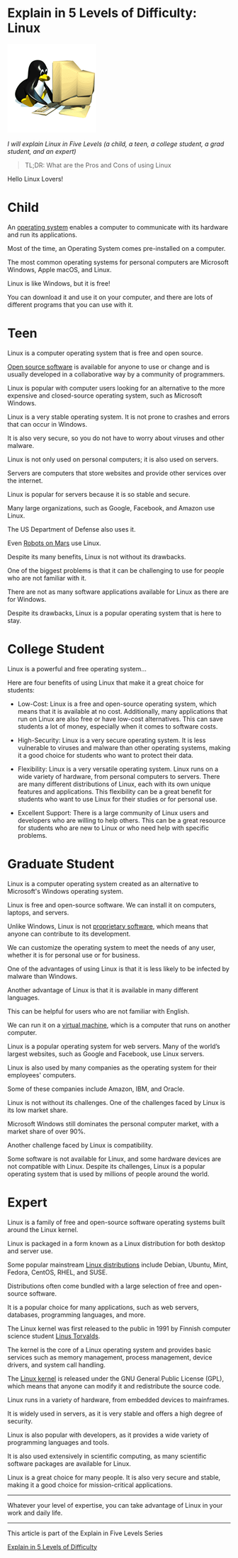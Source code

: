 # Explain in 5 Levels of Difficulty: Linux

![Explain in 5 Levels of Difficulty: Linux](Explain%20in%205%20Levels%20of%20Difficulty%20Linux.gif)

*I will explain Linux in Five Levels (a child, a teen, a college student, a grad student, and an expert)*

> TL;DR: What are the Pros and Cons of using Linux

Hello Linux Lovers!

# Child

An [operating system](https://en.wikipedia.org/wiki/Operating_system) enables a computer to communicate with its hardware and run its applications. 

Most of the time, an Operating System comes pre-installed on a computer. 

The most common operating systems for personal computers are Microsoft Windows, Apple macOS, and Linux.

Linux is like Windows, but it is free!

You can download it and use it on your computer, and there are lots of different programs that you can use with it.

# Teen

Linux is a computer operating system that is free and open source.

[Open source software](https://en.wikipedia.org/wiki/Open_source) is available for anyone to use or change and is usually developed in a collaborative way by a community of programmers.

Linux is popular with computer users looking for an alternative to the more expensive and closed-source operating system, such as Microsoft Windows.

Linux is a very stable operating system. It is not prone to crashes and errors that can occur in Windows. 

It is also very secure, so you do not have to worry about viruses and other malware.

Linux is not only used on personal computers; it is also used on servers.

Servers are computers that store websites and provide other services over the internet.

Linux is popular for servers because it is so stable and secure. 

Many large organizations, such as Google, Facebook, and Amazon use Linux.

The US Department of Defense also uses it.

Even [Robots on Mars](https://www.pcmag.com/news/linux-is-now-on-mars-thanks-to-nasas-perseverance-rover) use Linux.

Despite its many benefits, Linux is not without its drawbacks. 

One of the biggest problems is that it can be challenging to use for people who are not familiar with it.

There are not as many software applications available for Linux as there are for Windows.

Despite its drawbacks, Linux is a popular operating system that is here to stay.

# College Student

Linux is a powerful and free operating system...

Here are four benefits of using Linux that make it a great choice for students:

- Low-Cost: Linux is a free and open-source operating system, which means that it is available at no cost. 
Additionally, many applications that run on Linux are also free or have low-cost alternatives. This can save students a lot of money, especially when it comes to software costs.

- High-Security: Linux is a very secure operating system. It is less vulnerable to viruses and malware than other operating systems, making it a good choice for students who want to protect their data.

- Flexibility: Linux is a very versatile operating system. Linux runs on a wide variety of hardware, from personal computers to servers. There are many different distributions of Linux, each with its own unique features and applications. 
This flexibility can be a great benefit for students who want to use Linux for their studies or for personal use.

- Excellent Support: There is a large community of Linux users and developers who are willing to help others. This can be a great resource for students who are new to Linux or who need help with specific problems.

# Graduate Student

Linux is a computer operating system created as an alternative to Microsoft's Windows operating system.

Linux is free and open-source software. We can install it on computers, laptops, and servers.

Unlike Windows, Linux is not [proprietary software](https://en.wikipedia.org/wiki/Proprietary_software), which means that anyone can contribute to its development.

We can customize the operating system to meet the needs of any user, whether it is for personal use or for business.

One of the advantages of using Linux is that it is less likely to be infected by malware than Windows.

Another advantage of Linux is that it is available in many different languages.

This can be helpful for users who are not familiar with English. 

We can run it on a [virtual machine](https://en.wikipedia.org/wiki/Virtual_machine), which is a computer that runs on another computer. 

Linux is a popular operating system for web servers. Many of the world’s largest websites, such as Google and Facebook, use Linux servers.

Linux is also used by many companies as the operating system for their employees' computers. 

Some of these companies include Amazon, IBM, and Oracle. 

Linux is not without its challenges. One of the challenges faced by Linux is its low market share.

Microsoft Windows still dominates the personal computer market, with a market share of over 90%. 

Another challenge faced by Linux is compatibility.

Some software is not available for Linux, and some hardware devices are not compatible with Linux. Despite its challenges, Linux is a popular operating system that is used by millions of people around the world.

# Expert

Linux is a family of free and open-source software operating systems built around the Linux kernel. 

Linux is packaged in a form known as a Linux distribution for both desktop and server use. 

Some popular mainstream [Linux distributions](https://en.wikipedia.org/wiki/Linux_distribution) include Debian, Ubuntu, Mint, Fedora, CentOS, RHEL, and SUSE.

Distributions often come bundled with a large selection of free and open-source software.

It is a popular choice for many applications, such as web servers, databases, programming languages, and more.

The Linux kernel was first released to the public in 1991 by Finnish computer science student [Linus Torvalds](https://en.wikipedia.org/wiki/Linus_Torvalds).

The kernel is the core of a Linux operating system and provides basic services such as memory management, process management, device drivers, and system call handling. 

The [Linux kernel](https://en.wikipedia.org/wiki/Linux_kernel) is released under the GNU General Public License (GPL), which means that anyone can modify it and redistribute the source code. 

Linux runs in a variety of hardware, from embedded devices to mainframes. 

It is widely used in servers, as it is very stable and offers a high degree of security. 

Linux is also popular with developers, as it provides a wide variety of programming languages and tools. 

It is also used extensively in scientific computing, as many scientific software packages are available for Linux.

Linux is a great choice for many people. It is also very secure and stable, making it a good choice for mission-critical applications.

---

Whatever your level of expertise, you can take advantage of Linux in your work and daily life.

* * *

This article is part of the Explain in Five Levels Series

[Explain in 5 Levels of Difficulty](https://github.com/mcsee/Software-Design-Articles/tree/main/Articles/Explain%20in%205%20Levels/Explain%20in%205%20Levels%20of%20Difficulty/readme.md)
